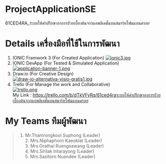 # ProjectApplicationSE
61CED4RA_ระบบให้คําปรึกษาอาการป่วยเบื้องต้นจากแอพลิเคชั่นบนสมาร์ทโฟนแอนดรอย

# Details เครื่องมือที่ใช้ในการพัฒนา <br/>
   1. IONIC Framwork 3 (For Created Application) 
   [![ionic3.jpg](https://i.postimg.cc/rsfBGDpb/ionic3.jpg)](https://postimg.cc/zHR28XKS)</center><br/>               
   2. IONIC DevApp (For Tested & Simulated Application)<br/>
   [![application-banner-1.png](https://i.postimg.cc/g21nqJXn/application-banner-1.png)](https://postimg.cc/Xrcjnngb)<br/> 
   3. Draw.io (For Creative Design)<br/>
   [![draw-io-alternativa-visio-gratis1.jpg](https://i.postimg.cc/VvMRm6ST/draw-io-alternativa-visio-gratis1.jpg)](https://postimg.cc/CnhD4wsH)<br/>
   4. Trello (For Manage the work and Collaborative)<br/>
   [![trello.png](https://i.postimg.cc/76YKkwDM/trello.png)](https://postimg.cc/Ff8ybtY7)<br/>
   My Link : https://trello.com/b/dTkVFyRq/61ced4raระบบให้คําปรึกษาอาการป่วยเบื้องต้นจากแอพลิเคชั่นบนสมาร์ทโฟนแอนดรอย<br/>

# My Teams ทีมผู้พัฒนา</b>
   >1. Mr.Thamrongkool Suphong (Leader)<br/>
    2. Mrs.Niphaphorn Kaeoklat (Leader)<br/>
    3. Mrs.Orathai Ruengsawang (Leader)<br/>
    4. Mrs.Sirilak Intarayong (Leader)<br/>
    5. Mrs.Sasitorn Nuandee (Leader)<br/>
